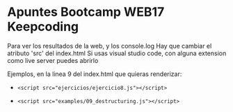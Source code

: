 # Apuntes Bootcamp WEB17 Keepcoding

Para ver los resultados de la web, y los console.log
Hay que cambiar el atributo 'src' del index.html
Si usas visual studio code, con alguna extension como live server puedes abrirlo

Ejemplos, en la linea 9 del index.html que quieras renderizar:

- `<script src="ejercicios/ejercicio8.js"></script>`

- `<script src="examples/09_destructuring.js"></script>`
